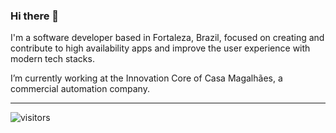 ### Hi there 👋

I'm a software developer based in Fortaleza, Brazil, focused on creating and contribute to high availability apps and improve the user experience with modern tech stacks.

I’m currently working at the Innovation Core of Casa Magalhães, a commercial automation company.

---

![visitors](https://visitors.nilkesede.vercel.app/api)
